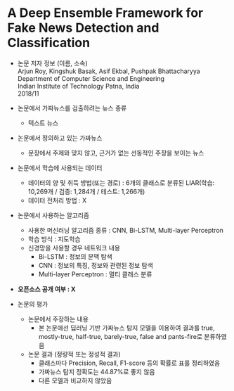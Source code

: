 # A Deep Ensemble Framework for Fake News Detection and Classification

* 논문 저자 정보 (이름, 소속)   
Arjun Roy, Kingshuk Basak, Asif Ekbal, Pushpak Bhattacharyya   
Department of Computer Science and Engineering   
Indian Institute of Technology Patna, India   
2018/11   

* 논문에서 가짜뉴스를 검출하려는 뉴스 종류
  * 텍스트 뉴스

* 논문에서 정의하고 있는 가짜뉴스
  * 문장에서 주제와 맞지 않고, 근거가 없는 선동적인 주장을 보이는 뉴스

* 논문에서 학습에 사용되는 데이터
  - 데이터의 양 및 취득 방법(또는 경로) : 6개의 클래스로 분류된 LIAR(학습: 10,269개 / 검증: 1,284개 / 테스트: 1,266개)
  - 데이터 전처리 방법 : X

* 논문에서 사용하는 알고리즘  
  - 사용한 머신러닝 알고리즘 종류 : CNN, Bi-LSTM, Multi-layer Perceptron
  - 학습 방식 : 지도학습
  - 신경망을 사용할 경우 네트워크 내용
    - Bi-LSTM : 정보의 문맥 탐색
    - CNN :  정보의 특징, 정보와 관련된 정보 탐색
    - Multi-layer Perceptron : 멀티 클래스 분류

* **오픈소스 공개 여부 : X**

* 논문의 평가
  - 논문에서 주장하는 내용 
    - 본 논문에선 딥러닝 기반 가짜뉴스 탐지 모델을 이용하여 결과를 true, mostly-true, half-true, barely-true, false and pants-fire로 분류하였음
  - 논문 결과 (정량적 또는 정성적 결과)
    - 클래스마다 Precision, Recall, F1-score 등의 확률로 표를 정리하였음
    - 가짜뉴스 탐지 정확도는 44.87%로 좋지 않음
    - 다른 모델과 비교하지 않았음

